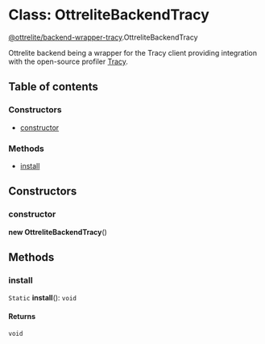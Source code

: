 # Class: OttreliteBackendTracy

[@ottrelite/backend-wrapper-tracy](../modules/ottrelite_backend_wrapper_tracy.md).OttreliteBackendTracy

Ottrelite backend being a wrapper for the Tracy client providing integration with the open-source profiler [Tracy](https://github.com/wolfpld/tracy/).

## Table of contents

### Constructors

- [constructor](./ottrelite_backend_wrapper_tracy.OttreliteBackendTracy.md#constructor)

### Methods

- [install](./ottrelite_backend_wrapper_tracy.OttreliteBackendTracy.md#install)

## Constructors

### constructor

**new OttreliteBackendTracy**()

## Methods

### install

`Static` **install**(): `void`

#### Returns

`void`
